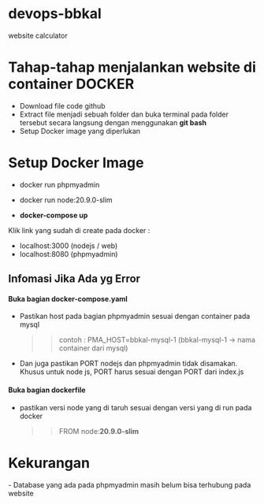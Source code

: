 # devops-bbkal
website calculator

# Tahap-tahap menjalankan website di container DOCKER

- Download file code github
- Extract file menjadi sebuah folder dan buka terminal pada folder tersebut secara langsung dengan menggunakan <b>git bash</b>
- Setup Docker image yang diperlukan

<h1>Setup Docker Image</h1>

- docker run phpmyadmin
  
- docker run node:20.9.0-slim

- <b>docker-compose up</b>

Klik link yang sudah di create pada docker :
- localhost:3000 (nodejs / web)
- localhost:8080 (phpmyadmin)

<h2>Infomasi Jika Ada yg Error</h2>
<h4>Buka bagian <b>docker-compose.yaml</b></h4>

- Pastikan host pada bagian phpmyadmin sesuai dengan container pada mysql </br>
  >> contoh : PMA_HOST=bbkal-mysql-1  (bbkal-mysql-1 -> nama container dari mysql)
  
- Dan juga pastikan PORT nodejs dan phpmyadmin tidak disamakan. Khusus untuk node js, PORT harus sesuai dengan PORT dari index.js

<h4>Buka bagian <b>dockerfile</b></h4>

- pastikan versi node yang di taruh sesuai dengan versi yang di run pada docker</br>

   >> FROM node:<b>20.9.0-slim</b>



<h1>Kekurangan</h1>
- Database yang ada pada phpmyadmin masih belum bisa terhubung pada website
